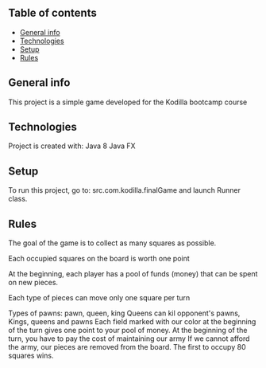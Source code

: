 ## Table of contents
* [General info](#general-info)
* [Technologies](#technologies)
* [Setup](#setup)
* [Rules](#rules)

## General info
This project is a simple game developed for the Kodilla bootcamp course
	
## Technologies
Project is created with:
Java 8
Java FX
	
## Setup
To run this project, go to:
src.com.kodilla.finalGame and launch Runner class.

## Rules
The goal of the game is to collect as many squares as possible.

Each occupied squares on the board is worth one point

At the beginning, each player has a pool of funds (money) that can be spent on new pieces.

Each type of pieces can move only one square per turn

Types of pawns: pawn, queen, king
Queens can kil opponent's pawns, 
Kings, queens and pawns
Each field marked with our color at the beginning of the turn gives one point to your pool of money. At the beginning of the turn, you have to pay the cost of maintaining our army
If we cannot afford the army, our pieces are removed from the board.
The first to occupy 80 squares wins.